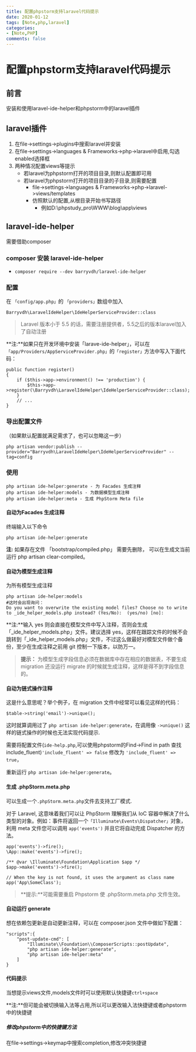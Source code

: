 ```yaml
---
title: 配置phpstorm支持laravel代码提示
date: 2020-01-12
tags: [Note,php,laravel]
categories:
- [Note,PHP]
comments: false
---
```


# 配置phpstorm支持laravel代码提示

## 前言

安装和使用laravel-ide-helper和phpstorm中的laravel插件
<!-- more -->
## laravel插件

1. 在file->settings->plugins中搜索laravel并安装
2. 在file->settings->languages & Frameworks->php->laravel中启用,勾选enabled选择框
3. 两种情况配置views等提示
   - 若laravel为phpstorm打开的项目目录,则默认配置即可用
   - 若laravel为phpstorm打开的项目目录的子目录,则需要配置
     - file->settings->languages & Frameworks->php->laravel->views/templates
     - 仿照默认的配置,从根目录开始书写路径
       - 例如D:\phpstudy_pro\WWW\blog\app\views

## laravel-ide-helper

需要借助composer

### composer 安装 laravel-ide-helper

- `composer require --dev barryvdh/laravel-ide-helper`

### 配置

在 `「config/app.php」`的 `「providers」`数组中加入

```
Barryvdh\LaravelIdeHelper\IdeHelperServiceProvider::class
```

> Laravel 版本小于 5.5 的话，需要注册提供者，5.5之后的版本laravel加入了自动注册

**注:**如果只在开发环境中安装「larave-ide-helper」，可以在`「app/Providers/AppServiceProvider.php」`的`「register」`方法中写入下面代码：

```
public function register()
{
    if ($this->app->environment() !== 'production') {
        $this->app->register(\Barryvdh\LaravelIdeHelper\IdeHelperServiceProvider::class);
    }
    // ...
}
```

### 导出配置文件

（如果默认配置就满足需求了，也可以忽略这一步）

```
php artisan vendor:publish --provider="Barryvdh\LaravelIdeHelper\IdeHelperServiceProvider" --tag=config
```

### 使用

```
php artisan ide-helper:generate - 为 Facades 生成注释
php artisan ide-helper:models - 为数据模型生成注释
php artisan ide-helper:meta - 生成 PhpStorm Meta file
```

#### 自动为Facades 生成注释

终端输入以下命令

```
php artisan ide-helper:generate
```

**注:** 如果存在文件 「bootstrap/compiled.php」 需要先删除， 可以在生成文当前运行 php artisan clear-compiled。

#### 自动为模型生成注释

为所有模型生成注释

```
php artisan ide-helper:models
#这时会出现询问：
Do you want to overwrite the existing model files? Choose no to write to _ide_helper_models.php instead? (Yes/No):  (yes/no) [no]:
```

**注:**输入 yes 则会直接在模型文件中写入注释，否则会生成「_ide_helper_models.php」文件。建议选择 yes，这样在跟踪文件的时候不会跳转到「_ide_helper_models.php」文件，不过这么做最好对模型文件做个备份，至少在生成注释之前用 git 控制一下版本，以防万一。

> **提示：** 为模型生成字段信息必须在数据库中存在相应的数据表，不要生成 migration 还没运行 migrate 的时候就生成注释，这样是得不到字段信息的。

#### 自动为链式操作注释

这是什么意思呢？举个例子，在 migration 文件中经常可以看见这样的代码：

```
$table->string('email')->unique();
```

这时就算调用过了 `php artisan ide-helper:generate`，在调用像 `->unique()` 这样的链式操作的时候也无法实现代码提示.

需要将配置文件(`ide-help.php`,可以使用phpstorm的Find->Find in path 查找 include_fluent)`'include_fluent' => false` 修改为 `'include_fluent' => true`，

重新运行 `php artisan ide-helper:generate`。

#### 生成 .phpStorm.meta.php

可以生成一个`.phpStorm.meta.php`文件去支持工厂模式.

对于 Laravel, 这意味着我们可以让 PhpStorm 理解我们从 IoC 容器中解决了什么类型的对象。例如：事件将返回一个`「Illuminate\Events\Dispatcher」`对象，利用 meta 文件您可以调用 `app('events')` 并且它将自动完成 Dispatcher 的方法。

```
app('events')->fire();
\App::make('events')->fire();

/** @var \Illuminate\Foundation\Application $app */
$app->make('events')->fire();

// When the key is not found, it uses the argument as class name
app('App\SomeClass');
```

> **提示:**可能需要重启 Phpstorm 使 .phpStorm.meta.php 文件生效。

#### 自动运行 generate

想在依赖包更新是自动更新注释，可以在 composer.json 文件中做如下配置：

```
"scripts":{
    "post-update-cmd": [
        "Illuminate\\Foundation\\ComposerScripts::postUpdate",
        "php artisan ide-helper:generate",
        "php artisan ide-helper:meta"
    ]
}
```

#### 代码提示

当想提示views文件,models文件时可以使用默认快捷键`ctrl+space`

**注:**但可能会被切换输入法等占用,所以可以更改输入法快捷键或者phpstorm中的快捷键

##### 修改phpstorm中的快捷键方法

在file->settings->keymap中搜索completion,修改冲突快捷键